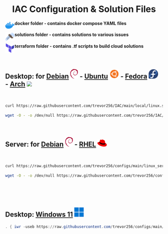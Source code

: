 # <h1 align="center" >IAC Configuration & Solution Files
#### <img align="left" width="30px" src="https://raw.githubusercontent.com/trevor256/trevor256/main/imgs/docker.svg"> docker folder - contains docker compose YAML files 
#### <img align="left" width="30px" src="https://raw.githubusercontent.com/trevor256/trevor256/main/imgs/solutions.svg"> solutions folder - contains solutions to various issues 
#### <img align="left" width="30px" src="https://raw.githubusercontent.com/trevor256/trevor256/main/imgs/terraform.svg"> terraform folder - contains .tf scripts to build cloud solutions 

</br>

## Desktop: for [Debian](https://www.debian.org/releases/testing/releasenotes) <img width="25px" src="https://raw.githubusercontent.com/trevor256/trevor256/main/imgs/debian.svg"> - [Ubuntu](https://ubuntu.com/download/desktop) <img width="30px" src="https://raw.githubusercontent.com/trevor256/trevor256/main/imgs/Ubuntu.svg"> - [Fedora](https://getfedora.org) <img width="30px" src="https://raw.githubusercontent.com/trevor256/trevor256/main/imgs/fedora.svg"> - [Arch](https://archlinux.org/download/) <img width="30px" src="https://raw.githubusercontent.com/trevor256/trevor256/main/imgs/arch.svg">
</br>

```bash
curl https://raw.githubusercontent.com/trevor256/IAC/main/local/linux.sh | sudo sh
```
```bash
wget -O - -o /dev/null https://raw.githubusercontent.com/trevor256/IAC/main/local/linux.sh | sudo sh
```
</br>

## Server: for [Debian](https://cdimage.debian.org/debian-cd/current/amd64/iso-cd/debian-11.3.0-amd64-netinst.iso) <img width="25px" src="https://raw.githubusercontent.com/trevor256/trevor256/main/imgs/debian.svg"> - [RHEL](https://developers.redhat.com/products/rhel/download) <img width="30px" src="https://raw.githubusercontent.com/trevor256/trevor256/main/imgs/rhel.svg">
</br>

```bash
curl https://raw.githubusercontent.com/trevor256/configs/main/linux_server.sh | sh
```
```bash
wget -O - -o /dev/null https://raw.githubusercontent.com/trevor256/configs/main/linux_server.sh | sh
```
</br>
</br>
</br>

## Desktop: [Windows 11](https://www.microsoft.com/software-download/windows11) <img width="30px" src="https://raw.githubusercontent.com/trevor256/trevor256/main/imgs/Windows.svg"><br/>

```powershell
. { iwr -useb https://raw.githubusercontent.com/trevor256/configs/main/desktop_windows.ps1 } | iex; install
```
